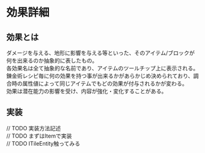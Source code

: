 # 効果詳細

## 効果とは
ダメージを与える、地形に影響を与える等といった、そのアイテム/ブロックが何を出来るのか抽象的に表したもの。  
各効果名は全て抽象的な名前であり、アイテムのツールチップ上に表示される。  
錬金術レシピ毎に何の効果を持つ事が出来るかがあらかじめ決められており、調合時の属性値によって同じアイテムでもどの効果が付与されるかが変わる。  
効果は潜在能力の影響を受け、内容が強化・変化することがある。

## 実装


// TODO 実装方法記述  
// TODO まずはItemで実装  
// TODO ITileEntity触ってみる